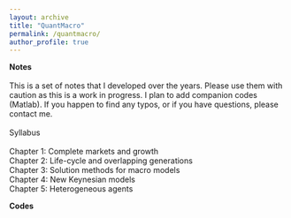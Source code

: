 ```yaml
---
layout: archive
title: "QuantMacro"
permalink: /quantmacro/
author_profile: true
---
```


**Notes** <br>
          <br>
This is a set of notes that I developed over the years. 
Please use them with caution as this is a work  in progress. 
I plan to add companion codes (Matlab). If you happen to find any typos, or if you have questions, please contact me.           <br>
<br> 
Syllabus <br> 
 <br> 
Chapter 1: Complete markets and growth <br> 
Chapter 2: Life-cycle and overlapping generations <br> 
Chapter 3: Solution methods for macro models <br> 
Chapter 4: New Keynesian models <br> 
Chapter 5: Heterogeneous agents <br> 

**Codes** <br>
          <br>
          
          
          
          
          
